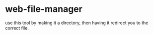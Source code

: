 # web-file-manager
use this tool by making it a directory, then having it redirect you to the correct file.
